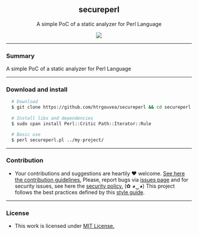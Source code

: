 <p align="center">
  <h2 align="center">secureperl</h2>
  <p align="center">A simple PoC of a static analyzer for Perl Language</p>
  <p align="center">
    <a href="/LICENSE.md">
      <img src="https://img.shields.io/badge/license-MIT-blue.svg">
    </a>
  </p>
</p>

---

### Summary

A simple PoC of a static analyzer for Perl Language 

---

### Download and install

```bash
  # Download
  $ git clone https://github.com/htrgouvea/secureperl && cd secureperl
    
  # Install libs and dependencies
  $ sudo cpan install Perl::Critic Path::Iterator::Rule

  # Basic use
  $ perl secureperl.pl ../my-project/ 
```
---

### Contribution

- Your contributions and suggestions are heartily ♥ welcome. [See here the contribution guidelines.](/.github/CONTRIBUTING.md) Please, report bugs via [issues page](https://github.com/htrgouvea/nipe/issues) and for security issues, see here the [security policy.](/SECURITY.md) (✿ ◕‿◕) This project follows the best practices defined by this [style guide](https://heitorgouvea.me/projects/perl-style-guide).

---

### License

- This work is licensed under [MIT License.](/LICENSE.md)